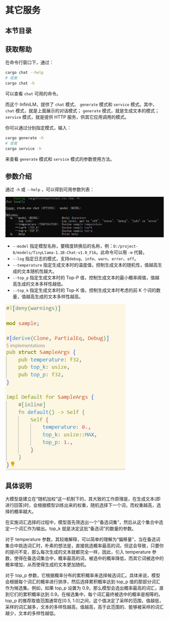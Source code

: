 # 其它服务

## 本节目录

## 获取帮助

在命令行窗口下，通过：

```bash
cargo chat --help
# 或者
cargo chat -h
```

可以查看 `chat` 可用的命令。

而这个 InfiniLM，提供了 `chat` 模式、 `generate` 模式和 `service` 模式。其中， `chat` 模式，就是上面展示的对话模式； `generate` 模式，就是生成文本的模式； `service` 模式，就是提供 HTTP 服务，供其它应用调用的模式。

你可以通过分别指定模式，输入：

```bash
cargo generate -h
# 或者
cargo service -h
```

来查看 `generate` 模式和 `service` 模式的参数使用方法。

## 参数介绍

通过 `-h` 或 `--help` ，可以得到可用参数列表：

![](./resources/参数列表.png)

- `--model` 指定模型名称，要精度转换后的名称，例：`D:/project-8/models/TinyLlama-1.1B-Chat-v1.0_F16`。此命令可以用 `-m` 代替。
- `--log` 指定日志的模式，支持`debug`、`info`、`warn`、`error`、`off`。
- `--temperature` 指定生成文本时的温度值，控制生成文本的随机性，值越高生成的文本随机性越大。
- `--top_p` 指定生成文本时的 Top-P 值，控制生成文本的最小概率阈值，值越高生成的文本多样性越低。
- `--top_k` 指定生成文本时的 Top-K 值，控制生成文本时考虑的前 K 个词的数量，值越高生成的文本多样性越高。

![](./resources/默认参数情况.png)

## 具体说明

大模型是建立在“随机加权”这一机制下的，其大致的工作原理是，在生成文本(即进行回答)时，会根据模型训练出来的权重，随机选择下一个词，而权重越高，选择的概率越大。

在实施词汇选择的过程中，模型首先筛选出一个“备选词集”，然后从这个集合中选定一个词汇作为输出。top_k 就是决定这批“备选词”的数量的参数。

对于 temperature 参数，其较难解释，可以简单的理解为“偏移量”，当在备选词集合中挑选词汇时，朴素的想法是，直接挑选概率最高的词，但这会导致，只要你的提问不变，那么每次生成的文本就都完全一样，因此，引入 temperature 参数，使得在备选词集合中，概率最高的词，被选中的概率降低，而其它词被选中的概率增加，从而使得生成的文本更加随机。

对于 top_p 参数，它根据概率分布的累积概率来选择候选词汇。具体来说，模型会根据每个词汇的概率进行排序，然后选择累积概率达到 top_p 值的那部分词汇作为候选集。例如，如果 top_p 设置为 0.9，那么模型会选出概率最高的词汇，直到它们的累积概率达到 0.9。在候选集中，每个词汇最终被选中的概率是相等的。top_p 的推荐取值范围通常在[0.5, 1.0]之间，这个值决定了采样的范围，值越低，采样的词汇越多，文本的多样性越高，值越高，高于此范围的、能够被采样的词汇越少，文本的多样性越低。
